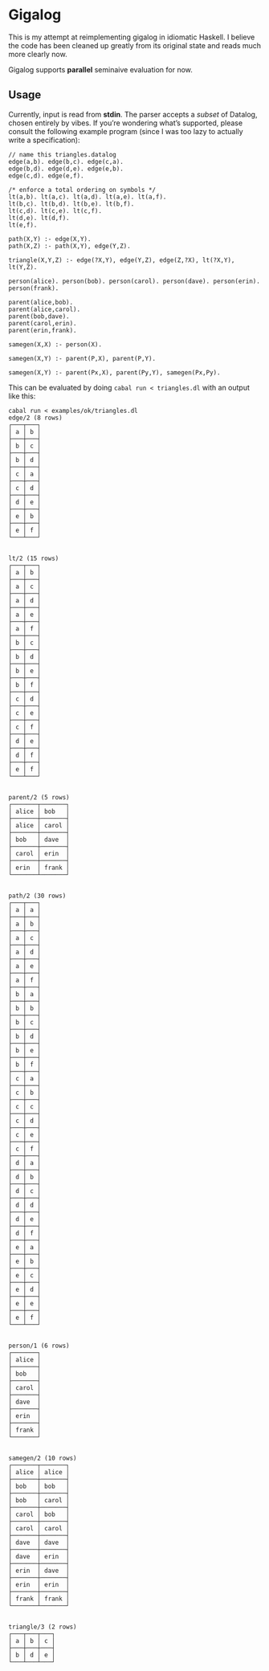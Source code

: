 # Gigalog

This is my attempt at reimplementing gigalog in idiomatic Haskell. 
I believe the code has been cleaned up greatly from its original state and reads much more clearly now.

Gigalog supports **parallel** seminaive evaluation for now.

## Usage

Currently, input is read from **stdin**. The parser accepts a *subset* of
Datalog, chosen entirely by vibes. If you’re wondering what’s supported,
please consult the following example program (since I was too lazy to
actually write a specification):

```datalog
// name this triangles.datalog
edge(a,b). edge(b,c). edge(c,a).
edge(b,d). edge(d,e). edge(e,b).
edge(c,d). edge(e,f).

/* enforce a total ordering on symbols */
lt(a,b). lt(a,c). lt(a,d). lt(a,e). lt(a,f).
lt(b,c). lt(b,d). lt(b,e). lt(b,f).
lt(c,d). lt(c,e). lt(c,f).
lt(d,e). lt(d,f).
lt(e,f).

path(X,Y) :- edge(X,Y).
path(X,Z) :- path(X,Y), edge(Y,Z).

triangle(X,Y,Z) :- edge(?X,Y), edge(Y,Z), edge(Z,?X), lt(?X,Y), lt(Y,Z).

person(alice). person(bob). person(carol). person(dave). person(erin). person(frank).

parent(alice,bob).
parent(alice,carol).
parent(bob,dave).
parent(carol,erin).
parent(erin,frank).

samegen(X,X) :- person(X).

samegen(X,Y) :- parent(P,X), parent(P,Y).

samegen(X,Y) :- parent(Px,X), parent(Py,Y), samegen(Px,Py).
```

This can be evaluated by doing `cabal run < triangles.dl` with an output like this:

```
cabal run < examples/ok/triangles.dl
edge/2 (8 rows)
┌───┬───┐
│ a │ b │
├───┼───┤
│ b │ c │
├───┼───┤
│ b │ d │
├───┼───┤
│ c │ a │
├───┼───┤
│ c │ d │
├───┼───┤
│ d │ e │
├───┼───┤
│ e │ b │
├───┼───┤
│ e │ f │
└───┴───┘


lt/2 (15 rows)
┌───┬───┐
│ a │ b │
├───┼───┤
│ a │ c │
├───┼───┤
│ a │ d │
├───┼───┤
│ a │ e │
├───┼───┤
│ a │ f │
├───┼───┤
│ b │ c │
├───┼───┤
│ b │ d │
├───┼───┤
│ b │ e │
├───┼───┤
│ b │ f │
├───┼───┤
│ c │ d │
├───┼───┤
│ c │ e │
├───┼───┤
│ c │ f │
├───┼───┤
│ d │ e │
├───┼───┤
│ d │ f │
├───┼───┤
│ e │ f │
└───┴───┘


parent/2 (5 rows)
┌───────┬───────┐
│ alice │ bob   │
├───────┼───────┤
│ alice │ carol │
├───────┼───────┤
│ bob   │ dave  │
├───────┼───────┤
│ carol │ erin  │
├───────┼───────┤
│ erin  │ frank │
└───────┴───────┘


path/2 (30 rows)
┌───┬───┐
│ a │ a │
├───┼───┤
│ a │ b │
├───┼───┤
│ a │ c │
├───┼───┤
│ a │ d │
├───┼───┤
│ a │ e │
├───┼───┤
│ a │ f │
├───┼───┤
│ b │ a │
├───┼───┤
│ b │ b │
├───┼───┤
│ b │ c │
├───┼───┤
│ b │ d │
├───┼───┤
│ b │ e │
├───┼───┤
│ b │ f │
├───┼───┤
│ c │ a │
├───┼───┤
│ c │ b │
├───┼───┤
│ c │ c │
├───┼───┤
│ c │ d │
├───┼───┤
│ c │ e │
├───┼───┤
│ c │ f │
├───┼───┤
│ d │ a │
├───┼───┤
│ d │ b │
├───┼───┤
│ d │ c │
├───┼───┤
│ d │ d │
├───┼───┤
│ d │ e │
├───┼───┤
│ d │ f │
├───┼───┤
│ e │ a │
├───┼───┤
│ e │ b │
├───┼───┤
│ e │ c │
├───┼───┤
│ e │ d │
├───┼───┤
│ e │ e │
├───┼───┤
│ e │ f │
└───┴───┘


person/1 (6 rows)
┌───────┐
│ alice │
├───────┤
│ bob   │
├───────┤
│ carol │
├───────┤
│ dave  │
├───────┤
│ erin  │
├───────┤
│ frank │
└───────┘


samegen/2 (10 rows)
┌───────┬───────┐
│ alice │ alice │
├───────┼───────┤
│ bob   │ bob   │
├───────┼───────┤
│ bob   │ carol │
├───────┼───────┤
│ carol │ bob   │
├───────┼───────┤
│ carol │ carol │
├───────┼───────┤
│ dave  │ dave  │
├───────┼───────┤
│ dave  │ erin  │
├───────┼───────┤
│ erin  │ dave  │
├───────┼───────┤
│ erin  │ erin  │
├───────┼───────┤
│ frank │ frank │
└───────┴───────┘


triangle/3 (2 rows)
┌───┬───┬───┐
│ a │ b │ c │
├───┼───┼───┤
│ b │ d │ e │
└───┴───┴───┘
```

